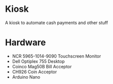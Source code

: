 # Kiosk
A kiosk to automate cash payments and other stuff

# Hardware
* NCR 5965-1014-9090 Touchscreen Monitor
* Dell Optiplex 755 Desktop
* Coinco Mag50B Bill Acceptor
* CH926 Coin Acceptor
* Arduino Nano
